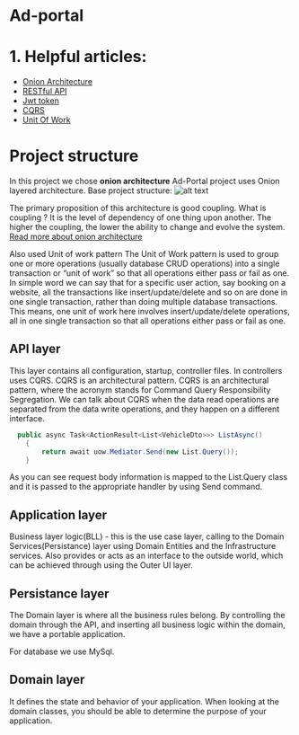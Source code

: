 # Ad-portal

# 1. Helpful articles:
  - [Onion Architecture](https://www.thinktocode.com/2018/08/16/onion-architecture/)
  - [RESTful API](https://docs.microsoft.com/en-us/aspnet/web-api/overview/older-versions/build-restful-apis-with-aspnet-web-api)  
  - [Jwt token](https://jwt.io/introduction/)
  - [CQRS](https://www.e4developer.com/2018/03/11/cqrs-a-simple-explanation/)
  - [Unit Of Work](https://www.c-sharpcorner.com/UploadFile/b1df45/unit-of-work-in-repository-pattern/)
# Project structure 

In this project we chose **onion architecture** 
Ad-Portal project uses Onion layered architecture.
Base project structure:
![alt text](https://lh3.googleusercontent.com/tOYPcONAjd9AZwCBx5Cnq1e5j-_LLUR4DY_Tg8Hebq4JBPleqgLAvdimQXtvou94tOCHyQ6Nxf00bfKxRAB77CFexNCszUb9qxpqD9cC8cnspQ_GvRnRQ4rf9PV2cAWVUU3pOH1iCFDuRCL67mkD3USBW-7e3kUW8DjxL0H_by1m5YyXVEsiYEIdccexY-y5cJXVgUjKO_XA7ibLbsYGl4yNxxcVT_KJMldQzG3zQIYQ_JBYFlm4ZFEhogZc-VWawCmjrzQD2xz4YFgHacqBJ9fI2hQz6usInWoIYVIdDS9rXBS-yaaOWqU1qEbzLeFYzcowNbjYJegy4MxK9m5t5Wsl2TtIj_Isl8_A5PlPWFOgOHkNtFnHWBtUa7MdZQrS_Ch0YrKkh2kkeOv_KJ8CMiJdft48wW7zshDFCYveGJdyoz5yUaIMJpJtlCXFxlC4ZDm48iFUpbFVNF1JFIgmzlfQXDBVmN3LvkcZ-lgNFvnCCvVdY-iNHVnqtf0hQg6RA47HBx5lOBv6qB2N-d1Hr6SV0DGoZN68O7nWYiXHcKHBEcmXfIaxP-whYDmyD0wRVJ2Iy3jBXWvijk9SCvMBlOshoUYkwsDSj50RA56hTrBXXlvEYIAC9Rbx-AIVxIXDyegFEZ6bgGUurvwXY3xI4Oi_0BwyA0hgtbteH3YQdbeK0ISoMFDW0ZJ03C_mGw=w462-h454-no?authuser=0)

 The primary proposition of this architecture is good coupling.
  What is coupling ? It is the level of dependency of one thing upon another. The higher the coupling, the lower the ability to change and evolve the system.
   [Read more about onion architecture](https://www.thinktocode.com/2018/08/16/onion-architecture/)
   
 Also used Unit of work pattern
 The Unit of Work pattern is used to group one or more operations (usually database CRUD operations) into a single transaction or “unit of work” so that all operations either    pass or fail as one. In simple word we can say that for a specific user action, say booking on a website, all the transactions like insert/update/delete and so on are done in one single transaction, rather than doing multiple database transactions. This means, one unit of work here involves insert/update/delete operations, all in one single transaction so that all operations either pass or fail as one.

## API layer
This layer contains all configuration, startup, controller files. In controllers uses CQRS. CQRS is an architectural pattern. 
CQRS is an architectural pattern, where the acronym stands for Command Query Responsibility Segregation. We can talk about CQRS when the data read operations are separated from the data write operations, and they happen on a different interface.



```csharp
  public async Task<ActionResult<List<VehicleDto>>> ListAsync()
    {
        return await uow.Mediator.Send(new List.Query());
    }
```

As you can see request body information is mapped to the List.Query class and it is passed to the appropriate handler by using Send command.

## Application layer

Business layer logic(BLL) - this is the use case layer, calling to the Domain Services(Persistance) layer using Domain Entities and the Infrastructure services. Also provides or acts as an interface to the outside world, which can be achieved through using the Outer UI layer.

## Persistance  layer

The Domain layer is where all the business rules belong. By controlling the domain through the API, and inserting all business logic within the domain, we have a portable application.

For database we use MySql.

## Domain layer

It defines the state and behavior of your application. When looking at the domain classes, you should be able to determine the purpose of your application.
